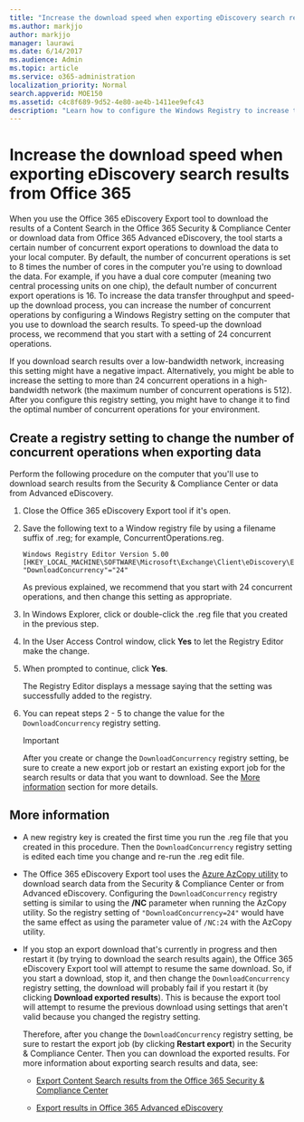 ```yaml
---
title: "Increase the download speed when exporting eDiscovery search results from Office 365"
ms.author: markjjo
author: markjjo
manager: laurawi
ms.date: 6/14/2017
ms.audience: Admin
ms.topic: article
ms.service: o365-administration
localization_priority: Normal
search.appverid: MOE150
ms.assetid: c4c8f689-9d52-4e80-ae4b-1411ee9efc43
description: "Learn how to configure the Windows Registry to increase the data throughput when downloading search results and search data from the Office 365 Security &amp; Compliance Center and Office 365 Advanced eDiscovery."
---
```


# Increase the download speed when exporting eDiscovery search results from Office 365

When you use the Office 365 eDiscovery Export tool to download the results of a Content Search in the Office 365 Security &amp; Compliance Center or download data from Office 365 Advanced eDiscovery, the tool starts a certain number of concurrent export operations to download the data to your local computer. By default, the number of concurrent operations is set to 8 times the number of cores in the computer you're using to download the data. For example, if you have a dual core computer (meaning two central processing units on one chip), the default number of concurrent export operations is 16. To increase the data transfer throughput and speed-up the download process, you can increase the number of concurrent operations by configuring a Windows Registry setting on the computer that you use to download the search results. To speed-up the download process, we recommend that you start with a setting of 24 concurrent operations.
  
If you download search results over a low-bandwidth network, increasing this setting might have a negative impact. Alternatively, you might be able to increase the setting to more than 24 concurrent operations in a high-bandwidth network (the maximum number of concurrent operations is 512). After you configure this registry setting, you might have to change it to find the optimal number of concurrent operations for your environment.
  
## Create a registry setting to change the number of concurrent operations when exporting data

Perform the following procedure on the computer that you'll use to download search results from the Security &amp; Compliance Center or data from Advanced eDiscovery.
  
1. Close the Office 365 eDiscovery Export tool if it's open. 
    
2. Save the following text to a Window registry file by using a filename suffix of .reg; for example, ConcurrentOperations.reg. 
    
    ```
    Windows Registry Editor Version 5.00
    [HKEY_LOCAL_MACHINE\SOFTWARE\Microsoft\Exchange\Client\eDiscovery\ExportTool]
    "DownloadConcurrency"="24"
    ```

    As previous explained, we recommend that you start with 24 concurrent operations, and then change this setting as appropriate.
    
3. In Windows Explorer, click or double-click the .reg file that you created in the previous step.
    
4. In the User Access Control window, click **Yes** to let the Registry Editor make the change. 
    
5. When prompted to continue, click **Yes**.
    
    The Registry Editor displays a message saying that the setting was successfully added to the registry.
    
6. You can repeat steps 2 - 5 to change the value for the  `DownloadConcurrency` registry setting. 
    
    > [!IMPORTANT]
    > After you create or change the  `DownloadConcurrency` registry setting, be sure to create a new export job or restart an existing export job for the search results or data that you want to download. See the [More information](increase-download-speeds-when-exporting-ediscovery-results.md#moreinfo) section for more details. 
  
## More information

- A new registry key is created the first time you run the .reg file that you created in this procedure. Then the  `DownloadConcurrency` registry setting is edited each time you change and re-run the .reg edit file. 
    
- The Office 365 eDiscovery Export tool uses the [Azure AzCopy utility](https://go.microsoft.com/fwlink/?linkid=849949) to download search data from the Security &amp; Compliance Center or from Advanced eDiscovery. Configuring the  `DownloadConcurrency` registry setting is similar to using the **/NC** parameter when running the AzCopy utility. So the registry setting of  `"DownloadConcurrency=24"` would have the same effect as using the parameter value of  `/NC:24` with the AzCopy utility. 
    
- If you stop an export download that's currently in progress and then restart it (by trying to download the search results again), the Office 365 eDiscovery Export tool will attempt to resume the same download. So, if you start a download, stop it, and then change the  `DownloadConcurrency` registry setting, the download will probably fail if you restart it (by clicking **Download exported results**). This is because the export tool will attempt to resume the previous download using settings that aren't valid because you changed the registry setting.
    
    Therefore, after you change the  `DownloadConcurrency` registry setting, be sure to restart the export job (by clicking **Restart export**) in the Security &amp; Compliance Center. Then you can download the exported results. For more information about exporting search results and data, see:
    
  - [Export Content Search results from the Office 365 Security &amp; Compliance Center](export-search-results.md)
    
  - [Export results in Office 365 Advanced eDiscovery](export-results-in-advanced-ediscovery.md)
    
